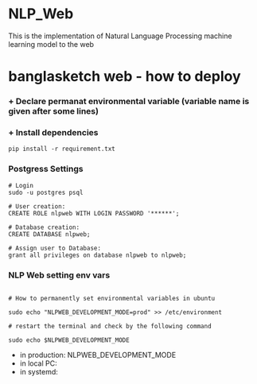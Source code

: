 # NLP_Web

This is the implementation of Natural Language Processing machine learning model to the web

# banglasketch web - how to deploy

### + Declare permanat environmental variable (variable name is given after some lines)

### + Install dependencies

`pip install -r requirement.txt`

### Postgress Settings

```
# Login
sudo -u postgres psql

# User creation:
CREATE ROLE nlpweb WITH LOGIN PASSWORD '******';

# Database creation:
CREATE DATABASE nlpweb;

# Assign user to Database:
grant all privileges on database nlpweb to nlpweb;
```

### NLP Web setting env vars

```

# How to permanently set environmental variables in ubuntu

sudo echo "NLPWEB_DEVELOPMENT_MODE=prod" >> /etc/environment

# restart the terminal and check by the following command 

sudo echo $NLPWEB_DEVELOPMENT_MODE
```


+ in production: NLPWEB_DEVELOPMENT_MODE
+ in local PC:
+ in systemd:
